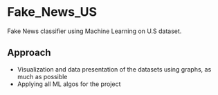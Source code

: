 # Fake_News_US
Fake News classifier using Machine Learning on U.S dataset.

## Approach
<ul> <li>Visualization and data presentation of the datasets using graphs, as much as possible</li>
  <li> Applying all ML algos for the project </li>
